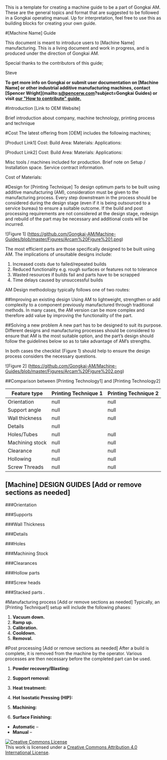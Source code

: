 This is a template for creating a machine guide to be a part of Gongkai AM. These are the general topics and format that are suggested to be followed in a Gongkai operating manual. Up for interpretation, feel free to use this as building blocks for creating your own guide.

#[Machine Name] Guide 

This document is meant to introduce users to [Machine Name] manufacturing. This is a living document and work in progress, and is produced under the direction of Gongkai AM.

Special thanks to the contributors of this guide;

Steve

**To get more info on Gongkai or submit user documentation on [Machine Name] or other industrial additive manufacturing machines, contact [Spencer Wright](mailto:s@pencerw.com?subject=Gongkai Guides) or visit [our "How to contribute" guide.](https://github.com/Gongkai-AM/Machine-Guides/blob/master/How%20to%20contribute.md)**

#Introduction
[Link to OEM Website]

Brief introduction about company, machine technology, printing process and technique

#Cost
The latest offering from [OEM] includes the following machines;

[Product Link1]
Cost:
Build Area:
Materials:
Applications:

[Product Link2]
Cost:
Build Area:
Materials:
Applications:

Misc tools / machines included for production. Brief note on Setup / Installation space.  Service contract information.

Cost of Materials:

#Design for [Printing Technique]
To design optimum parts to be built using additive manufacturing (AM), consideration must be given to the manufacturing process. Every step downstream in the process should be considered during the design stage (even if it is being outsourced to a service bureau) to ensure a suitable outcome. If the build and post processing requirements are not considered at the design stage, redesign and rebuild of the part may be necessary and additional costs will be incurred.

![Figure 1]
(https://github.com/Gongkai-AM/Machine-Guides/blob/master/Figures/Arcam%20Figure%201.png)

The most efficient parts are those specifically designed to be built using AM. The implications of unsuitable designs include:

1. Increased costs due to failed/repeated builds
2. Reduced functionality e.g. rough surfaces or features not to tolerance
3. Wasted resources if builds fail and parts have to be scrapped
4. Time delays caused by unsuccessful builds

AM Design methodology typically follows one of two routes:

##Improving an existing design
Using AM to lightweight, strengthen or add complexity to a component previously manufactured through traditional methods. In many cases, the AM version can be more complex and therefore add value by improving the functionality of the part.

##Solving a new problem
A new part has to be designed to suit its purpose. Different designs and manufacturing processes should be considered to ensure that AM is the most suitable option, and the part’s design should follow the guidelines below so as to take advantage of AM’s strengths.

In both cases the checklist (Figure 1) should help to ensure the design process considers the necessary questions.

![Figure 2]
(https://github.com/Gongkai-AM/Machine-Guides/blob/master/Figures/Arcam%20Figure%202.png)

##Comparison between [Printing Technology1] and [Printing Technology2]

Feature type|Printing Technique 1|Printing Technique 2
------------|---|---
Orientation| null | null
Support angle|null |null
Wall thickness| null | null
Details| null
Holes/Tubes| null | null
Machining stock| null | null
Clearance|null | null
Hollowing|null|null
Screw Threads|null|null

## [Machine] DESIGN GUIDES [Add or remove sections as needed]

###Orientation


###Supports


###Wall Thickness


###Details


###Holes


###Machining Stock

###Clearances

###Hollow parts

###Screw heads


###Stacked parts
.

#Manufacturing process [Add or remove sections as needed]
Typically, an [Printing Technique1] setup will include the following phases:

1.  **Vacuum down.** 
2.  **Ramp up.** 
3. **Calibration.** 
5. **Cooldown.**
6. **Removal.**

#Post processing [Add or remove sections as needed]
After a build is complete, it is removed from the machine by the operator. Various processes are then necessary before the completed part can be used.

1. **Powder recovery/Blasting:**

2. **Support removal:**
3. **Heat treatment:**
4. **Hot Isostatic Pressing (HIP):**
5. **Machining:**
6. **Surface Finishing:**
  * **Automatic** –
  * **Manual** – 


<a rel="license" href="http://creativecommons.org/licenses/by/4.0/"><img alt="Creative Commons License" style="border-width:0" src="https://i.creativecommons.org/l/by/4.0/80x15.png" /></a><br />This work is licensed under a <a rel="license" href="http://creativecommons.org/licenses/by/4.0/">Creative Commons Attribution 4.0 International License</a>.

